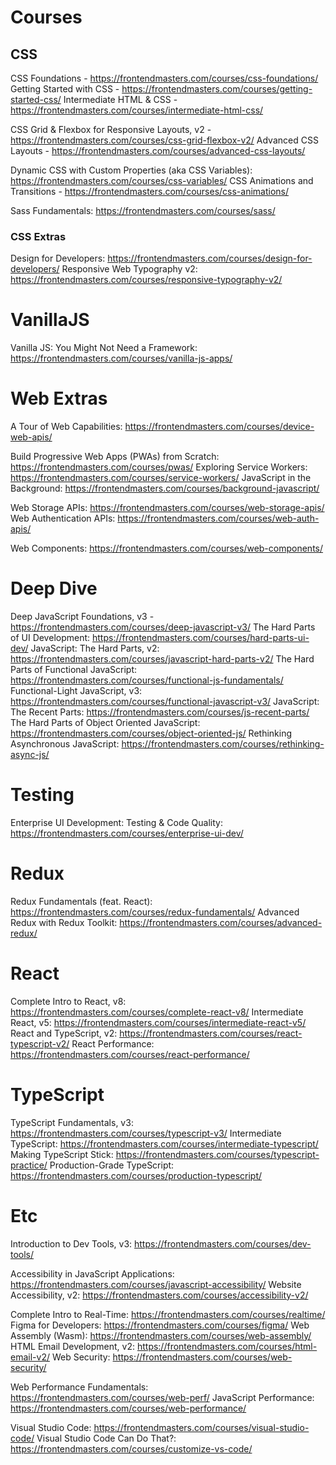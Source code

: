 # Courses

## CSS

CSS Foundations - https://frontendmasters.com/courses/css-foundations/
Getting Started with CSS - https://frontendmasters.com/courses/getting-started-css/
Intermediate HTML & CSS - https://frontendmasters.com/courses/intermediate-html-css/

CSS Grid & Flexbox for Responsive Layouts, v2 - https://frontendmasters.com/courses/css-grid-flexbox-v2/
Advanced CSS Layouts - https://frontendmasters.com/courses/advanced-css-layouts/

Dynamic CSS with Custom Properties (aka CSS Variables): https://frontendmasters.com/courses/css-variables/
CSS Animations and Transitions - https://frontendmasters.com/courses/css-animations/

Sass Fundamentals: https://frontendmasters.com/courses/sass/

### CSS Extras

Design for Developers: https://frontendmasters.com/courses/design-for-developers/
Responsive Web Typography v2: https://frontendmasters.com/courses/responsive-typography-v2/

# VanillaJS

Vanilla JS: You Might Not Need a Framework: https://frontendmasters.com/courses/vanilla-js-apps/

# Web Extras

A Tour of Web Capabilities: https://frontendmasters.com/courses/device-web-apis/

Build Progressive Web Apps (PWAs) from Scratch: https://frontendmasters.com/courses/pwas/
Exploring Service Workers: https://frontendmasters.com/courses/service-workers/
JavaScript in the Background: https://frontendmasters.com/courses/background-javascript/

Web Storage APIs: https://frontendmasters.com/courses/web-storage-apis/
Web Authentication APIs: https://frontendmasters.com/courses/web-auth-apis/

Web Components: https://frontendmasters.com/courses/web-components/

# Deep Dive

Deep JavaScript Foundations, v3 - https://frontendmasters.com/courses/deep-javascript-v3/
The Hard Parts of UI Development: https://frontendmasters.com/courses/hard-parts-ui-dev/
JavaScript: The Hard Parts, v2: https://frontendmasters.com/courses/javascript-hard-parts-v2/
The Hard Parts of Functional JavaScript: https://frontendmasters.com/courses/functional-js-fundamentals/
Functional-Light JavaScript, v3: https://frontendmasters.com/courses/functional-javascript-v3/
JavaScript: The Recent Parts: https://frontendmasters.com/courses/js-recent-parts/
The Hard Parts of Object Oriented JavaScript: https://frontendmasters.com/courses/object-oriented-js/
Rethinking Asynchronous JavaScript: https://frontendmasters.com/courses/rethinking-async-js/

# Testing

Enterprise UI Development: Testing & Code Quality: https://frontendmasters.com/courses/enterprise-ui-dev/

# Redux

Redux Fundamentals (feat. React): https://frontendmasters.com/courses/redux-fundamentals/
Advanced Redux with Redux Toolkit: https://frontendmasters.com/courses/advanced-redux/

# React

Complete Intro to React, v8: https://frontendmasters.com/courses/complete-react-v8/
Intermediate React, v5: https://frontendmasters.com/courses/intermediate-react-v5/
React and TypeScript, v2: https://frontendmasters.com/courses/react-typescript-v2/
React Performance: https://frontendmasters.com/courses/react-performance/

# TypeScript

TypeScript Fundamentals, v3: https://frontendmasters.com/courses/typescript-v3/
Intermediate TypeScript: https://frontendmasters.com/courses/intermediate-typescript/
Making TypeScript Stick: https://frontendmasters.com/courses/typescript-practice/
Production-Grade TypeScript: https://frontendmasters.com/courses/production-typescript/

# Etc

Introduction to Dev Tools, v3: https://frontendmasters.com/courses/dev-tools/

Accessibility in JavaScript Applications: https://frontendmasters.com/courses/javascript-accessibility/
Website Accessibility, v2: https://frontendmasters.com/courses/accessibility-v2/

Complete Intro to Real-Time: https://frontendmasters.com/courses/realtime/
Figma for Developers: https://frontendmasters.com/courses/figma/
Web Assembly (Wasm): https://frontendmasters.com/courses/web-assembly/
HTML Email Development, v2: https://frontendmasters.com/courses/html-email-v2/
Web Security: https://frontendmasters.com/courses/web-security/

Web Performance Fundamentals: https://frontendmasters.com/courses/web-perf/
JavaScript Performance: https://frontendmasters.com/courses/web-performance/

Visual Studio Code: https://frontendmasters.com/courses/visual-studio-code/
Visual Studio Code Can Do That?: https://frontendmasters.com/courses/customize-vs-code/
